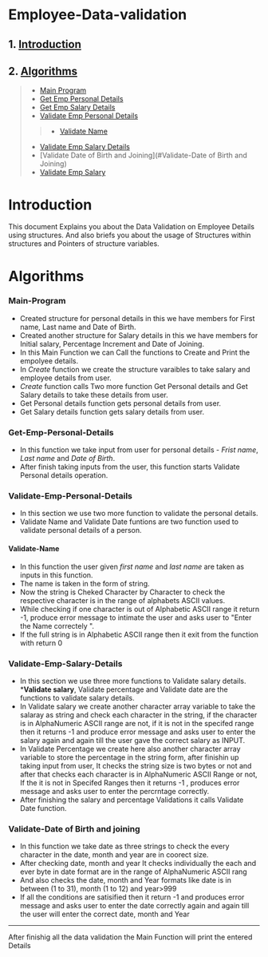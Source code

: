 # Employee-Data-validation
## 1. [Introduction](#Introduction)
## 2. [Algorithms](#Algorithms)
>* [Main Program](#Main-Program)
>* [Get Emp Personal Details](#Get-Emp-Personal-Details)
>* [Get Emp Salary Details](#Get-Emp-Salary-Details)
>* [Validate Emp Personal Details](#Validate-Emp-Personal-Details)
>>* [Validate Name](#Validate-Name)
>* [Validate Emp Salary Details](#Validate-Emp-Salary-Details)
>* [Validate Date of Birth and Joining](#Validate-Date of Birth and Joining)
>* [Validate Emp Salary](#Validate-Emp-Salary-Details)



# Introduction
This document Explains you about the Data Validation on Employee Details using structures. 
And also briefs you about the usage of Structures within structures and Pointers of structure variables. 

# Algorithms
### Main-Program
* Created structure for personal details in this we have members for First name, Last name and Date of Birth.
* Created another structure for Salary details in this we have members for Initial salary, Percentage Increment and Date of Joining.
* In this Main Function we can Call the functions to Create and Print the empolyee details.
* In _Create_ function we create the structure varaibles to take salary and employee details from user.
* _Create_ function calls Two more function Get Personal details and Get Salary details to take these details from user.
* Get Personal details function gets personal details from user. 
* Get Salary details function  gets salary details from user.
### Get-Emp-Personal-Details
* In this function we take input from user for personal details - _Frist name_, _Last name_ and _Date of Birth_.
* After finish taking inputs from the user, this function starts Validate Personal details operation.
### Validate-Emp-Personal-Details
* In this section we use two more function to validate the personal details.
* Validate Name and Validate Date funtions are two function used to validate personal details of a person.
#### Validate-Name
* In this function the user given _first name_ and _last name_ are taken as inputs in this function.
* The name is taken in the form of string.
* Now the string is Cheked Character by Character to check the respective character is in the range of alphabets ASCII values.
* While checking if one character is out of Alphabetic ASCII range it return -1, produce error message to intimate the user and asks user to "Enter the Name correctely ".
* If the full string is in Alphabetic ASCII range then it exit from the function with return 0
### Validate-Emp-Salary-Details
* In this section we use three more functions to Validate salary details.
*__Validate salary__, Validate percentage and Validate date are the functions to validate salary details.
* In Validate salary we create another character array variable to take the salaray as string and check each character in the string, if the character is in AlphaNumeric ASCII range are not, if it is not in the specifed range then it returns -1 and produce error message and asks user to enter the salary again and again till the user gave the correct salary as INPUT.
* In Validate Percentage we create here also another character array variable to store the percentage in the string form, after finishin up taking input from user, It checks the string size is two bytes or not and after that checks each character is in AlphaNumeric ASCII Range or not, If the it is not in Specifed Ranges then it returns -1 , produces error message and asks user to enter the percrntage correctly.
* After finishing the salary and percentage Validations it calls Validate Date function.
### Validate-Date of Birth and joining
* In this function we take date as three strings to check the every character in the date, month and year are in coorect size.
* After checking date, month and year It checks individually the each and ever byte in date format are in the range of AlphaNumeric ASCII rang
* And also checks the date, month and Year formats like date is in between (1 to 31), month (1 to 12) and year>999
* If all the conditions are satisified then it return -1 and produces error message and asks user to enter the date correctly again and again till the user will
enter the correct date, month and Year 
****
After finishig all the data validation the Main Function will print the entered Details
